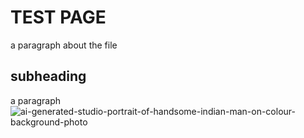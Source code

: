 # TEST PAGE 
a paragraph about the file 

## subheading
a paragraph 
![ai-generated-studio-portrait-of-handsome-indian-man-on-colour-background-photo](https://github.com/user-attachments/assets/bd05af8d-3e18-4d46-a854-3b2082e48c0d)

